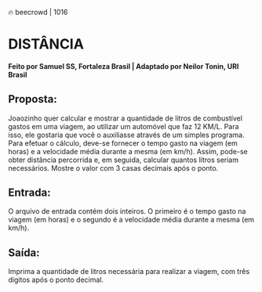 🔥 beecrowd | 1016
# DISTÂNCIA 
#### Feito por Samuel SS, Fortaleza  Brasil | Adaptado por Neilor Tonin, URI  Brasil

## Proposta:

Joaozinho quer calcular e mostrar a quantidade de litros de combustível gastos em uma viagem, ao utilizar um automóvel que faz 12 KM/L. Para isso, ele gostaria que você o auxiliasse através de um simples programa. Para efetuar o cálculo, deve-se fornecer o tempo gasto na viagem (em horas) e a velocidade média durante a mesma (em km/h). Assim, pode-se obter distância percorrida e, em seguida, calcular quantos litros seriam necessários. Mostre o valor com 3 casas decimais após o ponto.

## Entrada:

O arquivo de entrada contém dois inteiros. O primeiro é o tempo gasto na viagem (em horas) e o segundo é a velocidade média durante a mesma (em km/h).

## Saída:

Imprima a quantidade de litros necessária para realizar a viagem, com três dígitos após o ponto decimal.
